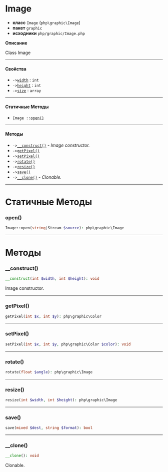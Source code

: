 # Image

- **класс** `Image` (`php\graphic\Image`)
- **пакет** `graphic`
- **исходники** `php/graphic/Image.php`

**Описание**

Class Image

---

#### Свойства

- `->`[`width`](#prop-width) : `int`
- `->`[`height`](#prop-height) : `int`
- `->`[`size`](#prop-size) : `array`

---

#### Статичные Методы

- `Image ::`[`open()`](#method-open)

---

#### Методы

- `->`[`__construct()`](#method-__construct) - _Image constructor._
- `->`[`getPixel()`](#method-getpixel)
- `->`[`setPixel()`](#method-setpixel)
- `->`[`rotate()`](#method-rotate)
- `->`[`resize()`](#method-resize)
- `->`[`save()`](#method-save)
- `->`[`__clone()`](#method-__clone) - _Clonable._

---
# Статичные Методы

<a name="method-open"></a>

### open()
```php
Image::open(string|Stream $source): php\graphic\Image
```

---
# Методы

<a name="method-__construct"></a>

### __construct()
```php
__construct(int $width, int $height): void
```
Image constructor.

---

<a name="method-getpixel"></a>

### getPixel()
```php
getPixel(int $x, int $y): php\graphic\Color
```

---

<a name="method-setpixel"></a>

### setPixel()
```php
setPixel(int $x, int $y, php\graphic\Color $color): void
```

---

<a name="method-rotate"></a>

### rotate()
```php
rotate(float $angle): php\graphic\Image
```

---

<a name="method-resize"></a>

### resize()
```php
resize(int $width, int $height): php\graphic\Image
```

---

<a name="method-save"></a>

### save()
```php
save(mixed $dest, string $format): bool
```

---

<a name="method-__clone"></a>

### __clone()
```php
__clone(): void
```
Clonable.
